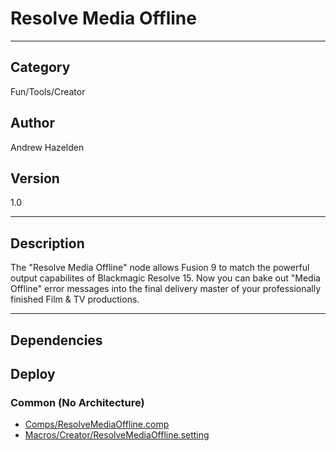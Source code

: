 # Resolve Media Offline
___

## Category
Fun/Tools/Creator

## Author
Andrew Hazelden

## Version
1.0

___

## Description
<p>The "Resolve Media Offline" node allows Fusion 9 to match the powerful output capabilites of Blackmagic Resolve 15. Now you can bake out "Media Offline" error messages into the final delivery master of your professionally finished Film & TV productions.</p>

___

## Dependencies

## Deploy

### Common (No Architecture)

<ul>
<li><a href="https://gitlab.com/WeSuckLess/Reactor/-/blob/master/Atoms/com.AndrewHazelden.ResolveMediaOffline/Comps/ResolveMediaOffline.comp?ref_type=heads">Comps/ResolveMediaOffline.comp</a></li>
<li><a href="https://gitlab.com/WeSuckLess/Reactor/-/blob/master/Atoms/com.AndrewHazelden.ResolveMediaOffline/Macros/Creator/ResolveMediaOffline.setting?ref_type=heads">Macros/Creator/ResolveMediaOffline.setting</a></li>
</ul>
